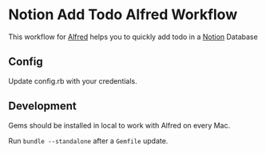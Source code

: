 # Notion Add Todo Alfred Workflow

This workflow for [Alfred](https://www.alfredapp.com/) helps you to quickly add todo in a [Notion](https://notion.so) Database

## Config
Update config.rb with your credentials.

## Development
Gems should be installed in local to work with Alfred on every Mac.

Run `bundle --standalone` after a `Gemfile` update.